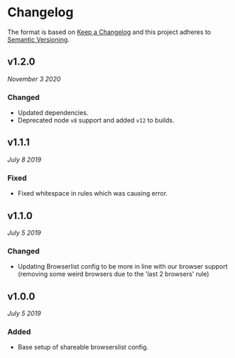 # Changelog

The format is based on [Keep a Changelog](http://keepachangelog.com/en/1.0.0/)
and this project adheres to [Semantic Versioning](http://semver.org/spec/v2.0.0.html).


v1.2.0
------------------------------
*November 3 2020*

### Changed
 - Updated dependencies.
 - Deprecated node `v8` support and added `v12` to builds.


v1.1.1
------------------------------
*July 8 2019*

### Fixed
 - Fixed whitespace in rules which was causing error.


v1.1.0
------------------------------
*July 5 2019*

### Changed
 - Updating Browserlist config to be more in line with our browser support (removing some weird browsers due to the 'last 2 browsers' rule)


v1.0.0
------------------------------
*July 5 2019*

### Added
 - Base setup of shareable browserslist config.
